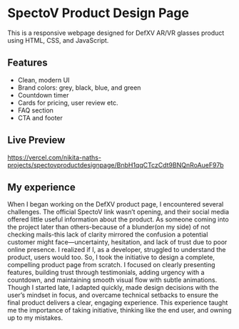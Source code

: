 # SpectoV Product Design Page

This is a responsive webpage designed for DefXV AR/VR glasses product using HTML, CSS, and JavaScript.

## Features
- Clean, modern UI
- Brand colors: grey, black, blue, and green
- Countdown timer
- Cards for pricing, user review etc.
- FAQ section
- CTA and footer

## Live Preview
https://vercel.com/nikita-naths-projects/spectovproductdesignpage/BnbH1qqCTczCdt9BNQnRoAueF97b

## My experience
When I began working on the DefXV product page, I encountered several challenges. The official SpectoV link wasn’t opening, and their social media offered little useful information about the product. As someone coming into the project later than others-because of a blunder(on my side) of not checking mails-this lack of clarity mirrored the confusion a potential customer might face—uncertainty, hesitation, and lack of trust due to poor online presence. I realized if I, as a developer, struggled to understand the product, users would too. So, I took the initiative to design a complete, compelling product page from scratch. I focused on clearly presenting features, building trust through testimonials, adding urgency with a countdown, and maintaining smooth visual flow with subtle animations. Though I started late, I adapted quickly, made design decisions with the user’s mindset in focus, and overcame technical setbacks to ensure the final product delivers a clear, engaging experience. This experience taught me the importance of taking initiative, thinking like the end user, and owning up to my mistakes.

